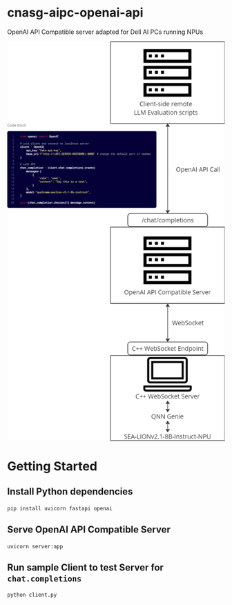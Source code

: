 # cnasg-aipc-openai-api
OpenAI API Compatible server adapted for Dell AI PCs running NPUs

![eval-architecture](image.png)


# Getting Started

## Install Python dependencies
```
pip install uvicorn fastapi openai
```

## Serve OpenAI API Compatible Server
```
uvicorn server:app
```

## Run sample Client to test Server for `chat.completions` 
```
python client.py
```